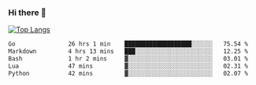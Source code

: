 ### Hi there 👋

<!--
**3Xpl0it3r/3Xpl0it3r** is a ✨ _special_ ✨ repository because its `README.md` (this file) appears on your GitHub profile.

Here are some ideas to get you started:

- 🔭 I’m currently working on ...
- 🌱 I’m currently learning ...
- 👯 I’m looking to collaborate on ...
- 🤔 I’m looking for help with ...
- 💬 Ask me about ...
- 📫 How to reach me: ...
- 😄 Pronouns: ...
- ⚡ Fun fact: ...
-->


[![Top Langs](https://github-readme-stats.vercel.app/api/top-langs/?username=3Xpl0it3r&layout=compact)](https://github.com/3Xpl0it3r/3Xpl0it3r)

<!--START_SECTION:waka-->

```txt
Go               26 hrs 1 min    ███████████████████░░░░░░   75.54 %
Markdown         4 hrs 13 mins   ███░░░░░░░░░░░░░░░░░░░░░░   12.25 %
Bash             1 hr 2 mins     ▓░░░░░░░░░░░░░░░░░░░░░░░░   03.01 %
Lua              47 mins         ▓░░░░░░░░░░░░░░░░░░░░░░░░   02.31 %
Python           42 mins         ▓░░░░░░░░░░░░░░░░░░░░░░░░   02.07 %
```

<!--END_SECTION:waka-->
